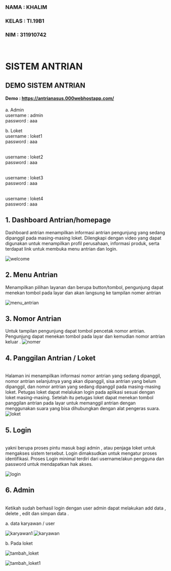 ### NAMA : KHALIM <br />
### KELAS : TI.19B1 <br />
### NIM : 311910742<br /> 

<br>

# SISTEM ANTRIAN


## DEMO SISTEM ANTRIAN
#### Demo : https://antrianasus.000webhostapp.com/
a. Admin 
<br> username : admin
<br> password : aaa

b. Loket 
<br>username : loket1 
<br> password : aaa
 
<br>username : loket2
<br> password : aaa

<br>username : loket3
<br> password : aaa

<br>username : loket4
<br> password : aaa







## 1.	Dashboard Antrian/homepage

Dashboard antrian menampilkan informasi antrian pengunjung yang sedang dipanggil pada masing-masing loket. Dilengkapi dengan video yang dapat digunakan untuk menampilkan profil perusahaan, informasi produk, serta terdapat link untuk membuka menu antrian dan login.

![welcome](https://user-images.githubusercontent.com/81312138/126308551-c0daddb2-2b08-4e37-b6d5-07eac786d34f.jpeg)






## 2.	Menu Antrian 

Menampilkan pilihan layanan dan berupa button/tombol, pengunjung dapat menekan tombol pada layar dan akan langsung ke tampilan nomer antrian


![menu_antrian](https://user-images.githubusercontent.com/81312138/126308627-1a105cc1-1ab7-42dd-b509-dd78107f7ddd.jpeg)





## 3.	Nomor Antrian

Untuk tampilan pengunjung dapat tombol pencetak nomor antrian. Pengunjung dapat menekan tombol pada layar dan kemudian nomor antrian keluar .
![nomer](https://user-images.githubusercontent.com/81312138/126308670-3c1af11b-4d2a-48d8-8aae-d9a687949ea5.png)







## 4.	Panggilan Antrian / Loket 

<br> Halaman ini menampilkan informasi nomor antrian yang sedang dipanggil, nomor antrian selanjutnya yang akan dipanggil, sisa antrian yang belum dipanggil, dan nomor antrian yang sedang dipanggil pada masing-masing loket. Petugas loket dapat melalukan login pada aplikasi sesuai dengan loket masing-masing. Setelah itu petugas loket dapat menekan tombol panggilan antrian pada layar untuk memanggil antrian dengan menggunakan suara yang bisa dihubungkan dengan alat pengeras suara. 
![loket](https://user-images.githubusercontent.com/81312138/126308694-dbf1cec7-0b63-404b-8622-d5cab664635f.png)












## 5.	Login
<br> yakni berupa proses pintu masuk bagi admin , atau penjaga loket  untuk mengakses sistem tersebut. Login dimaksudkan untuk mengatur proses identifikasi. Proses Login minimal terdiri dari username/akun pengguna dan password untuk mendapatkan hak akses.

![login](https://user-images.githubusercontent.com/81312138/126308723-bf5f2bed-7298-4bee-886a-9d9cabf6a338.png)












## 6.	Admin

<br> Ketikah sudah berhasil login dengan user admin dapat melakukan add data , delete , edit dan simpan data . 

a.	data karyawan / user

![karyawan1](https://user-images.githubusercontent.com/81312138/126308764-5388a2eb-582d-41b2-9efb-d07bfd40606d.png)
![karyawan](https://user-images.githubusercontent.com/81312138/126308751-35b9545b-d449-4054-be1b-5867161e38c8.png)







b.	Pada loket

![tambah_loket](https://user-images.githubusercontent.com/81312138/126308831-318ed2c8-3b0b-4757-8dec-bbfa121afad4.png)

![tambah_loket1](https://user-images.githubusercontent.com/81312138/126308824-82195c7a-4692-464b-b886-af6a349b273b.png)
